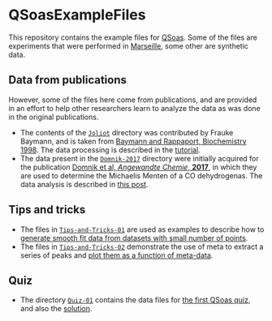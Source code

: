 # QSoasExampleFiles

This repository contains the example files for
[QSoas](https://github.com/fourmond/QSoas). Some of the files are
experiments that were performed in
[Marseille](https://bip.cnrs.fr/groups/bip06/), some other are
synthetic data.

## Data from publications

However, some of the files here come from publications, and are
provided in an effort to help other researchers learn to analyze the
data as was done in the original publications.

 * The contents of the [`Joliot`](Joliot/) directory was contributed by Frauke
   Baymann, and is taken from
   [Baymann and Rappaport, Biochemistry 1998](http://dx.doi.org/10.1021/bi980963z). The
   data processing is described in the
   [tutorial](https://bip.cnrs.fr/groups/bip06/software/tutorial/#tuto-joliot).
 * The data present in the [`Domnik-2017`](Domnik-2017/) directory
   were initially acquired for the publication
   [Domnik et al, *Angewandte Chemie*, **2017**](https://dx.doi.org/10.1002/anie.201709261),
   in which they are used to determine the Michaelis Menten of a CO
   dehydrogenas. The data analysis is described in
   [this post](https://vince-debian.blogspot.com/2020/09/tutorial-analyze-km-data-of-codhs.html).

## Tips and tricks

 * The files in [`Tips-and-Tricks-01`](Tips-and-Tricks-01/) are used
   as examples to describe how to
   [generate smooth fit data from datasets with small number of points](https://vince-debian.blogspot.com/2020/10/qsoas-tips-and-tricks-generating-smooth.html).
 * The files in [`Tips-and-Tricks-02`](Tips-and-Tricks-02/)
   demonstrate the use of meta to extract a series of peaks and [plot
   them as a function of meta-data](https://vince-debian.blogspot.com/2020/11/qsoas-tips-and-tricks-using-meta-data.html).
 

## Quiz

 * The directory [`Quiz-01`](Quiz-01/) contains the data files for
   [the first QSoas quiz](https://vince-debian.blogspot.com/2020/10/qsoas-quiz-1-averaging-spectra.html),
   and also the [solution](https://vince-debian.blogspot.com/2020/11/solution-for-qsoas-quiz-1-averaging.html).
